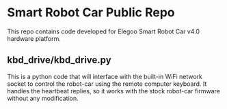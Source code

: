 # Smart Robot Car Public Repo
This repo contains code developed for Elegoo Smart Robot Car v4.0 hardware platform.

## kbd_drive/kbd_drive.py
This is a python code that will interface with the built-in WiFi network socket to control the robot-car using the remote computer keyboard. It handles the heartbeat replies, so it works with the stock robot-car firmware without any modification.
